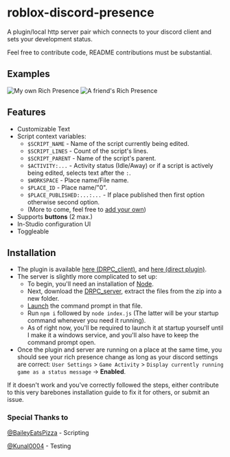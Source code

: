 # roblox-discord-presence
A plugin/local http server pair which connects to your discord client and sets your development status.

Feel free to contribute code, README contributions must be substantial.

## Examples
![My own Rich Presence](https://i.imgur.com/8UCUake.png) ![A friend's Rich Presence](https://i.imgur.com/2iRtS6D.png)

## Features
* Customizable Text
* Script context variables:
   * `$SCRIPT_NAME` - Name of the script currently being edited.
   * `$SCRIPT_LINES` - Count of the script's lines.
   * `$SCRIPT_PARENT` - Name of the script's parent.
   * `$ACTIVITY:...` - Activity status (Idle/Away) or if a script is actively being edited, selects text after the `:`.
   * `$WORKSPACE` - Place name/File name.
   * `$PLACE_ID` - Place name/"0".
   * `$PLACE_PUBLISHED:...:...` - If place published then first option otherwise second option.
   * (More to come, feel free to [add your own](https://github.com/RigidStudios/roblox-discord-presence/blob/main/plugin/src/DRPC/src/generators/formatString.lua))
* Supports **buttons** (2 max.)
* In-Studio configuration UI
* Toggleable

## Installation
* The plugin is available [here (DRPC_client)](https://github.com/RigidStudios/roblox-discord-presence/releases/tag/v0.1.3-alpha), and [here (direct plugin)](https://www.roblox.com/library/6478572909/DRPC).
* The server is slightly more complicated to set up:
   * To begin, you'll need an installation of [Node](https://nodejs.org/en/download/).
   * Next, download the [DRPC_server](https://github.com/RigidStudios/roblox-discord-presence/releases/tag/v0.1.3-alpha), extract the files from the zip into a new folder.
   * [Launch](https://i.imgur.com/cm8w8Pq.mp4) the command prompt in that file.
   * Run `npm i` followed by `node index.js` (The latter will be your startup command whenever you need it running).
   * As of right now, you'll be required to launch it at startup yourself until I make it a windows service, and you'll also have to keep the command prompt open.
* Once the plugin and server are running on a place at the same time, you should see your rich presence change as long as your discord settings are correct:
  `User Settings` > `Game Activity` > `Display currently running game as a status message` -> **Enabled**.

If it doesn't work and you've correctly followed the steps, either contribute to this very barebones installation guide to fix it for others, or submit an issue.

### Special Thanks to
[@BaileyEatsPizza](https://github.com/BaileyEatsPizza) - Scripting

[@Kunal0004](https://github.com/Kunal0004) - Testing
